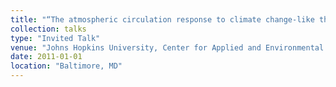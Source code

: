 ```yaml
---
title: "“The atmospheric circulation response to climate change-like thermal forcings in an idealized GCM”"
collection: talks
type: "Invited Talk"
venue: "Johns Hopkins University, Center for Applied and Environmental Fluid Mechanics (CEAFM), and Center for Ocean Land Atmosphere (COLA)"
date: 2011-01-01
location: "Baltimore, MD"
---
```

